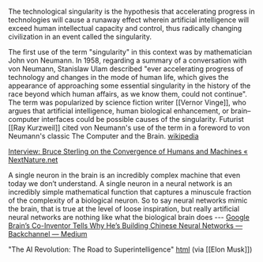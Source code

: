 The technological singularity is the hypothesis that accelerating progress in technologies will cause a runaway effect wherein artificial intelligence will exceed human intellectual capacity and control, thus radically changing civilization in an event called the singularity.

The first use of the term "singularity" in this context was by mathematician John von Neumann. In 1958, regarding a summary of a conversation with von Neumann, Stanislaw Ulam described "ever accelerating progress of technology and changes in the mode of human life, which gives the appearance of approaching some essential singularity in the history of the race beyond which human affairs, as we know them, could not continue". The term was popularized by science fiction writer [[Vernor Vinge]], who argues that artificial intelligence, human biological enhancement, or brain–computer interfaces could be possible causes of the singularity. Futurist [[Ray Kurzweil]] cited von Neumann's use of the term in a foreword to von Neumann's classic The Computer and the Brain. [wikipedia](http://en.wikipedia.org/wiki/Technological_singularity)

[Interview: Bruce Sterling on the Convergence of Humans and Machines « NextNature.net](http://www.nextnature.net/2015/02/interview-bruce-sterling-on-the-convergence-of-humans-and-machines/)

A single neuron in the brain is an incredibly complex machine that even today we don’t understand. A single neuron in a neural network is an incredibly simple mathematical function that captures a minuscule fraction of the complexity of a biological neuron. So to say neural networks mimic the brain, that is true at the level of loose inspiration, but really artificial neural networks are nothing like what the biological brain does --- [Google Brain’s Co-Inventor Tells Why He’s Building Chinese Neural Networks — Backchannel — Medium](https://medium.com/backchannel/google-brains-co-inventor-tells-why-hes-building-chinese-neural-networks-662d03a8b548)

"The AI Revolution: The Road to Superintelligence" [html](http://waitbutwhy.com/2015/01/artificial-intelligence-revolution-1.html) (via [[Elon Musk]])

